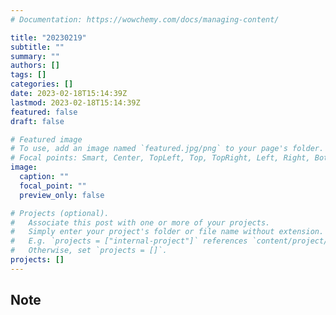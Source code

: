 ```yaml
---
# Documentation: https://wowchemy.com/docs/managing-content/

title: "20230219"
subtitle: ""
summary: ""
authors: []
tags: []
categories: []
date: 2023-02-18T15:14:39Z
lastmod: 2023-02-18T15:14:39Z
featured: false
draft: false

# Featured image
# To use, add an image named `featured.jpg/png` to your page's folder.
# Focal points: Smart, Center, TopLeft, Top, TopRight, Left, Right, BottomLeft, Bottom, BottomRight.
image:
  caption: ""
  focal_point: ""
  preview_only: false

# Projects (optional).
#   Associate this post with one or more of your projects.
#   Simply enter your project's folder or file name without extension.
#   E.g. `projects = ["internal-project"]` references `content/project/deep-learning/index.md`.
#   Otherwise, set `projects = []`.
projects: []
---
```


## Note


